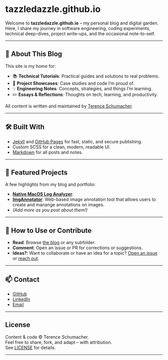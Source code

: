 # tazzledazzle.github.io

Welcome to **tazzledazzle.github.io** – my personal blog and digital garden.  
Here, I share my journey in software engineering, coding experiments, technical deep-dives, project write-ups, and the occasional note-to-self.

---

## 🚀 About This Blog

This site is my home for:

- 📚 **Technical Tutorials**: Practical guides and solutions to real problems.
- 🧩 **Project Showcases**: Case studies and code I’m proud of.
- 💡 **Engineering Notes**: Concepts, strategies, and things I’m learning.
- ✏️ **Essays & Reflections**: Thoughts on tech, learning, and productivity.

All content is written and maintained by [Terence Schumacher](https://github.com/tazzledazzle).

---

## 🛠️ Built With

- [Jekyll](https://jekyllrb.com/) and [GitHub Pages](https://pages.github.com/) for fast, static, and secure publishing.
- Custom SCSS for a clean, modern, readable UI.
- [Markdown](https://www.markdownguide.org/) for all posts and notes.

---

## 📂 Featured Projects

A few highlights from my blog and portfolio:

- **[Native MacOS Log Analyzer](https://github.com/tazzledazzle/native-macos-log-analyzer)**: 
- **[ImgAnnotator](https://github.com/tazzledazzle/imgannotator)**: Web-based image annotation tool that allows users to create and manange annotations on images.
- *(Add more as you post about them!)*

---

## 🌱 How to Use or Contribute

- **Read**: Browse [the blog](https://tazzledazzle.github.io) or any subfolder.
- **Comment**: Open an issue or PR for corrections or suggestions.
- **Ideas?**: Want to collaborate or have an idea for a topic? [Open an issue](https://github.com/tazzledazzle/tazzledazzle.github.io/issues) or [reach out](mailto:youremail@example.com).

---

## 📫 Contact

- [GitHub](https://github.com/tazzledazzle)
- [LinkedIn](https://linkedin.com/in/terenceschumacher)
- [Email](mailto:terenceschumacher@gmail.com)

---

## License

Content & code © Terence Schumacher.  
Feel free to share, fork, and adapt – with attribution.  
See [LICENSE](LICENSE) for details.

---